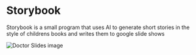 # Storybook

Storybook is a small program that uses AI to generate short stories in the style of childrens books and writes them to google slide shows

![Doctor Slides image](https://cdn.stability.ai/assets/org-wwKnDAaESD84E9NYcrMmhYJq/00000000-0000-0000-0000-000000000000/6590ba22-1803-489b-b4d1-5fab21c73b80)
